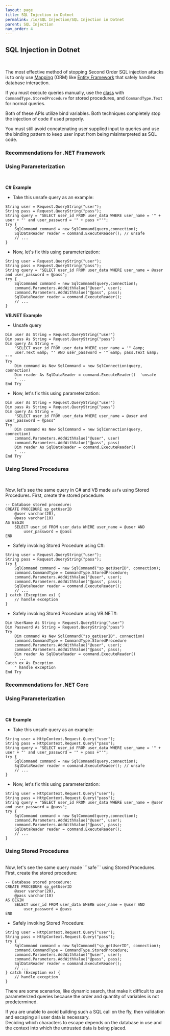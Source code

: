 ```yaml
---
layout: page
title: SQL Injection in Dotnet
permalink: /io/SQL Injection/SQL Injection in Dotnet
parent: SQL Injection
nav_order: 4
---
```




## SQL Injection in Dotnet 
<br/>

The most effective method of stopping Second Order SQL injection attacks is to only use [Mapping](https://en.wikipedia.org/wiki/Object%E2%80%93relational_mapping) (ORM) like [Entity Framework](https://docs.microsoft.com/en-us/ef/) that safely handles database interaction. 

If you must execute queries manually, use the [class](https://docs.microsoft.com/en-us/dotnet/api/system.data.sqlclient.sqlcommand?view=dotnet-plat-ext-6.0) with ```CommandType.StoredProcedure``` for stored procedures, and ```CommandType.Text``` for normal queries. 

Both of these APIs utilize bind variables. Both techniques completely stop the injection of code if used properly. 


You must still avoid concatenating user supplied input to queries and use the binding pattern to keep user input from being 
misinterpreted as SQL code.


### Recommendations for .NET Framework  


### Using Parameterization 
<br/>

**C# Example** 

- Take this unsafe query as an example: 

```
String user = Request.QueryString("user");
String pass = Request.QueryString("pass");
String query = "SELECT user_id FROM user_data WHERE user_name = '" + user + "' and user_password = '" + pass +"'";
try {
	SqlCommand command = new SqlCommand(query,connection);
	SqlDataReader reader = command.ExecuteReader(); // unsafe
	// ...
}
``` 


- Now, let's fix this using parameterization: 

```
String user = Request.QueryString("user");
String pass = Request.QueryString("pass");
String query = "SELECT user_id FROM user_data WHERE user_name = @user and user_password = @pass";
try {
	SqlCommand command = new SqlCommand(query,connection);
	command.Parameters.AddWithValue("@user", user);
	command.Parameters.AddWithValue("@pass", pass);
	SqlDataReader reader = command.ExecuteReader();
	// ...
}

```


**VB.NET Example** 

- Unsafe query 

```
Dim user As String = Request.QueryString("user")
Dim pass As String = Request.QueryString("pass")
Dim query As String = _
	"SELECT user_id FROM user_data WHERE user_name = '" &amp; _
	user.Text &amp; "' AND user_password = '" &amp; pass.Text &amp; "'"
Try
	Dim command As New SqlCommand = new SqlConnection(query, connection)
	Dim reader As SqlDataReader = command.ExecuteReader()  'unsafe
	' ...
End Try
```

- Now, let's fix this using parameterization:  

```
Dim user As String = Request.QueryString("user")
Dim pass As String = Request.QueryString("pass")
Dim query As String = _
	"SELECT user_id FROM user_data WHERE user_name = @user and user_password = @pass"
Try
	Dim command As New SqlCommand = new SqlConnection(query, connection)
	command.Parameters.AddWithValue("@user", user)
	command.Parameters.AddWithValue("@pass", pass)
	Dim reader As SqlDataReader = command.ExecuteReader()
	' ...
End Try
```


### Using Stored Procedures
<br/>

Now, let's see the same query in C# and VB made ```safe``` using Stored Procedures. 
First, create the stored procedure:

```
-- Database stored procedure:
CREATE PROCEDURE sp_getUserID
	@user varchar(20),
	@pass varchar(10)
AS BEGIN
	SELECT user_id FROM user_data WHERE user_name = @user AND
		user_password = @pass
END
```

- Safely invoking Stored Procedure using C#: 

```
String user = Request.QueryString("user");
String pass = Request.QueryString("pass");
try {
	SqlCommand command = new SqlCommand("sp_getUserID", connection);
	command.CommandType = CommandType.StoredProcedure;
	command.Parameters.AddWithValue("@user", user);
	command.Parameters.AddWithValue("@pass", pass);
	SqlDataReader reader = command.ExecuteReader();
	// ...
} catch (Exception ex) {
	// handle exception
}
```

- Safely invoking Stored Procedure using VB.NET#: 

```
Dim UserName As String = Request.QueryString("user")
Dim Password As String = Request.QueryString("pass")
Try
	Dim command As New SqlCommand("sp_getUserID", connection)
	command.CommandType = CommandType.StoredProcedure
	command.Parameters.AddWithValue("@user", user);
	command.Parameters.AddWithValue("@pass", pass);
	Dim reader As SqlDataReader = command.ExecuteReader()
	' ...
Catch ex As Exception
	' handle exception
End Try
``` 


### Recommendations for .NET Core 

### Using Parameterization 
<br/>

**C# Example** 

- Take this unsafe query as an example: 

```
String user = HttpContext.Request.Query("user");
String pass = HttpContext.Request.Query("pass");
String query = "SELECT user_id FROM user_data WHERE user_name = '" + user + "' and user_password = '" + pass +"'";
try {
	SqlCommand command = new SqlCommand(query,connection);
	SqlDataReader reader = command.ExecuteReader(); // unsafe
	// ...
}
```


- Now, let's fix this using parameterization: 

```
String user = HttpContext.Request.Query("user");
String pass = HttpContext.Request.Query("pass");
String query = "SELECT user_id FROM user_data WHERE user_name = @user and user_password = @pass";
try {
	SqlCommand command = new SqlCommand(query,connection);
	command.Parameters.AddWithValue("@user", user);
	command.Parameters.AddWithValue("@pass", pass);
	SqlDataReader reader = command.ExecuteReader();
	// ...
}
``` 

### Using Stored Procedures 
<br/>
Now, let's see the same query made ```safe``` using Stored Procedures. 
First, create the stored procedure: 

```
-- Database stored procedure:
CREATE PROCEDURE sp_getUserID
	@user varchar(20),
	@pass varchar(10)
AS BEGIN
	SELECT user_id FROM user_data WHERE user_name = @user AND
		user_password = @pass
END
``` 
- Safely invoking Stored Procedure: 

```
String user = HttpContext.Request.Query("user");
String pass = HttpContext.Request.Query("pass");
try {
	SqlCommand command = new SqlCommand("sp_getUserID", connection);
	command.CommandType = CommandType.StoredProcedure;
	command.Parameters.AddWithValue("@user", user);
	command.Parameters.AddWithValue("@pass", pass);
	SqlDataReader reader = command.ExecuteReader();
	// ...
} catch (Exception ex) {
	// handle exception
}

```  

There are some scenarios, like dynamic search, that make it difficult to use parameterized queries because the order and quantity 
of variables is not predetermined. 

If you are unable to avoid building such a SQL call on the fly, then validation and escaping all user data is necessary. 
<br/>
Deciding which characters to escape depends on the database in use and the context into which the untrusted data is being placed.